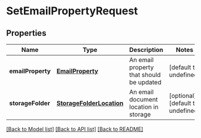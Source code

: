 
# SetEmailPropertyRequest

## Properties
Name | Type | Description | Notes
------------ | ------------- | ------------- | -------------
**emailProperty** | [**EmailProperty**](EmailProperty.md) | An email property that should be updated              | [default to undefined]
**storageFolder** | [**StorageFolderLocation**](StorageFolderLocation.md) | An email document location in storage              | [optional] [default to undefined]



[[Back to Model list]](README.md#documentation-for-models) [[Back to API list]](README.md#documentation-for-api-endpoints) [[Back to README]](README.md)
